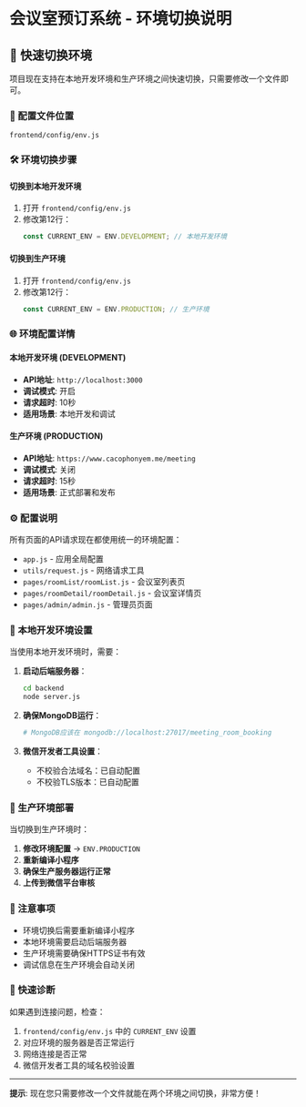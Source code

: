 # 会议室预订系统 - 环境切换说明

## 🔄 快速切换环境

项目现在支持在本地开发环境和生产环境之间快速切换，只需要修改一个文件即可。

### 📁 配置文件位置
```
frontend/config/env.js
```

### 🛠️ 环境切换步骤

#### 切换到本地开发环境
1. 打开 `frontend/config/env.js`
2. 修改第12行：
   ```javascript
   const CURRENT_ENV = ENV.DEVELOPMENT; // 本地开发环境
   ```

#### 切换到生产环境
1. 打开 `frontend/config/env.js`
2. 修改第12行：
   ```javascript
   const CURRENT_ENV = ENV.PRODUCTION; // 生产环境
   ```

### 🌐 环境配置详情

#### 本地开发环境 (DEVELOPMENT)
- **API地址**: `http://localhost:3000`
- **调试模式**: 开启
- **请求超时**: 10秒
- **适用场景**: 本地开发和调试

#### 生产环境 (PRODUCTION)
- **API地址**: `https://www.cacophonyem.me/meeting`
- **调试模式**: 关闭
- **请求超时**: 15秒
- **适用场景**: 正式部署和发布

### ⚙️ 配置说明

所有页面的API请求现在都使用统一的环境配置：
- `app.js` - 应用全局配置
- `utils/request.js` - 网络请求工具
- `pages/roomList/roomList.js` - 会议室列表页
- `pages/roomDetail/roomDetail.js` - 会议室详情页
- `pages/admin/admin.js` - 管理员页面

### 🔧 本地开发环境设置

当使用本地开发环境时，需要：

1. **启动后端服务器**：
   ```bash
   cd backend
   node server.js
   ```

2. **确保MongoDB运行**：
   ```bash
   # MongoDB应该在 mongodb://localhost:27017/meeting_room_booking
   ```

3. **微信开发者工具设置**：
   - 不校验合法域名：已自动配置
   - 不校验TLS版本：已自动配置

### 🚀 生产环境部署

当切换到生产环境时：

1. **修改环境配置** → `ENV.PRODUCTION`
2. **重新编译小程序**
3. **确保生产服务器运行正常**
4. **上传到微信平台审核**

### 📝 注意事项

- 环境切换后需要重新编译小程序
- 本地环境需要启动后端服务器
- 生产环境需要确保HTTPS证书有效
- 调试信息在生产环境会自动关闭

### 🎯 快速诊断

如果遇到连接问题，检查：
1. `frontend/config/env.js` 中的 `CURRENT_ENV` 设置
2. 对应环境的服务器是否正常运行
3. 网络连接是否正常
4. 微信开发者工具的域名校验设置

---

**提示**: 现在您只需要修改一个文件就能在两个环境之间切换，非常方便！ 